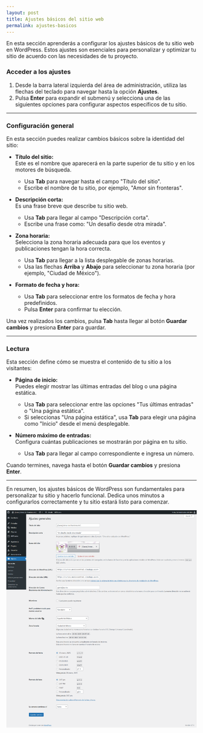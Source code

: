 ```yaml
---
layout: post
title: Ajustes básicos del sitio web
permalink: ajustes-basicos
---
```


En esta sección aprenderás a configurar los ajustes básicos de tu sitio web en WordPress. Estos ajustes son esenciales para personalizar y optimizar tu sitio de acuerdo con las necesidades de tu proyecto.

### Acceder a los ajustes

1. Desde la barra lateral izquierda del área de administración, utiliza las flechas del teclado para navegar hasta la opción **Ajustes**.  
2. Pulsa **Enter** para expandir el submenú y selecciona una de las siguientes opciones para configurar aspectos específicos de tu sitio.

---

### Configuración general

En esta sección puedes realizar cambios básicos sobre la identidad del sitio:

- **Título del sitio:**  
  Este es el nombre que aparecerá en la parte superior de tu sitio y en los motores de búsqueda.  
  - Usa **Tab** para navegar hasta el campo "Título del sitio".  
  - Escribe el nombre de tu sitio, por ejemplo, "Amor sin fronteras".

- **Descripción corta:**  
  Es una frase breve que describe tu sitio web.  
  - Usa **Tab** para llegar al campo "Descripción corta".  
  - Escribe una frase como: "Un desafío desde otra mirada".

- **Zona horaria:**  
  Selecciona la zona horaria adecuada para que los eventos y publicaciones tengan la hora correcta.  
  - Usa **Tab** para llegar a la lista desplegable de zonas horarias.  
  - Usa las flechas **Arriba** y **Abajo** para seleccionar tu zona horaria (por ejemplo, "Ciudad de México").

- **Formato de fecha y hora:**  
  - Usa **Tab** para seleccionar entre los formatos de fecha y hora predefinidos.  
  - Pulsa **Enter** para confirmar tu elección.

Una vez realizados los cambios, pulsa **Tab** hasta llegar al botón **Guardar cambios** y presiona **Enter** para guardar.

---

### Lectura

Esta sección define cómo se muestra el contenido de tu sitio a los visitantes:

- **Página de inicio:**  
  Puedes elegir mostrar las últimas entradas del blog o una página estática.  
  - Usa **Tab** para seleccionar entre las opciones "Tus últimas entradas" o "Una página estática".  
  - Si seleccionas "Una página estática", usa **Tab** para elegir una página como "Inicio" desde el menú desplegable.

- **Número máximo de entradas:**  
  Configura cuántas publicaciones se mostrarán por página en tu sitio.  
  - Usa **Tab** para llegar al campo correspondiente e ingresa un número.

Cuando termines, navega hasta el botón **Guardar cambios** y presiona **Enter**.

---

En resumen, los ajustes básicos de WordPress son fundamentales para personalizar tu sitio y hacerlo funcional. Dedica unos minutos a configurarlos correctamente y tu sitio estará listo para comenzar.

![Captura de pantalla del área de administración de WordPress donde se muestra la página de ajustes generales.](images/ajustes-basicos.png)